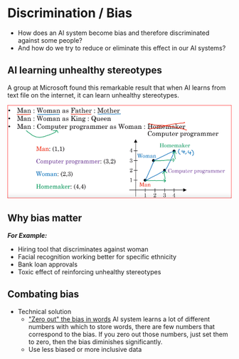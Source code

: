 # Discrimination / Bias

* How does an AI system become bias and therefore discriminated against some people?
* And how do we try to reduce or eliminate this effect in our AI systems?

## AI learning unhealthy stereotypes

A group at Microsoft found this remarkable result that when AI learns from text file on the internet, it can learn unhealthy stereotypes.

<a name= "UnhealthyStereotypes">![Unhealthy Stereotypes](UnhealthyStereotypes.png?raw=true "Unhealthy Stereotypes")
</a>


## Why bias matter

**_For Example:_**

* Hiring tool that discriminates against woman
* Facial recognition working better for specific ethnicity
* Bank loan approvals
* Toxic effect of reinforcing unhealthy stereotypes

## Combating bias

* Technical solution
  * ["Zero out" the bias in words](#UnhealthyStereotypes)
  AI system learns a lot of different numbers with which to store words, there are few numbers that correspond to the bias. If you zero out those numbers, just set them to zero, then the bias diminishes significantly.
  * Use less biased or more inclusive data

